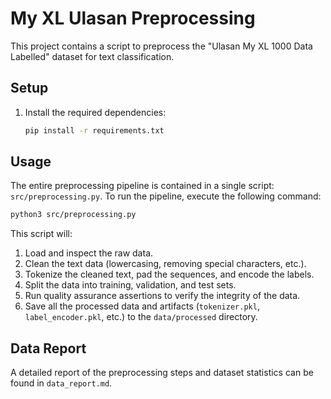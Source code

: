 # My XL Ulasan Preprocessing

This project contains a script to preprocess the "Ulasan My XL 1000 Data Labelled" dataset for text classification.

## Setup

1.  Install the required dependencies:
    ```bash
    pip install -r requirements.txt
    ```

## Usage

The entire preprocessing pipeline is contained in a single script: `src/preprocessing.py`. To run the pipeline, execute the following command:

```bash
python3 src/preprocessing.py
```

This script will:
1.  Load and inspect the raw data.
2.  Clean the text data (lowercasing, removing special characters, etc.).
3.  Tokenize the cleaned text, pad the sequences, and encode the labels.
4.  Split the data into training, validation, and test sets.
5.  Run quality assurance assertions to verify the integrity of the data.
6.  Save all the processed data and artifacts (`tokenizer.pkl`, `label_encoder.pkl`, etc.) to the `data/processed` directory.

## Data Report

A detailed report of the preprocessing steps and dataset statistics can be found in `data_report.md`.
